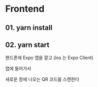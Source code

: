 # Frontend

## 01. yarn install

## 02. yarn start



핸드폰에 Expo 앱을 깔고 (ios 는 Expo Client)

앱에 들어가서

새로운 창에 나오는 QR 코드를 스캔한다





